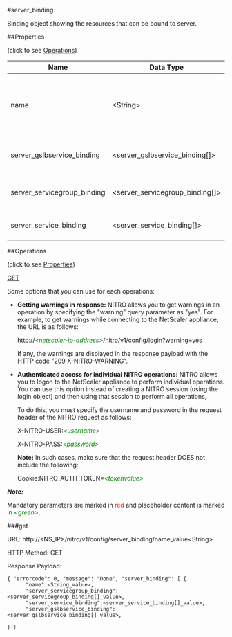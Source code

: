#server_binding

Binding object showing the resources that can be bound to server.


##Properties 
<span>(click to see [Operations](#operations))</span>


<table><thead><tr><th>Name</th><th> Data Type</th><th> Permissions</th><th>Description</th></tr></thead><tbody><tr><td>name</td><td>&lt;String></td><td>Read-write</td><td>Name of the server for which to display parameters.&lt;br>Minimum length = 1</td><tr><tr><td>server_gslbservice_binding</td><td>&lt;server_gslbservice_binding[]></td><td>Read-only</td><td>gslbservice that can be bound to server.</td><tr><tr><td>server_servicegroup_binding</td><td>&lt;server_servicegroup_binding[]></td><td>Read-only</td><td>servicegroup that can be bound to server.</td><tr><tr><td>server_service_binding</td><td>&lt;server_service_binding[]></td><td>Read-only</td><td>service that can be bound to server.</td><tr></tbody></table>
##Operations 
<span>(click to see [Properties](#properties))</span>


[GET](#get)


Some options that you can use for each operations:
<ul><li><p><b>Getting warnings in response:</b> NITRO allows you to get warnings in an operation by specifying the "warning" query parameter as "yes". For example, to get warnings while connecting to the NetScaler appliance, the URL is as follows:</p><p>http://<span style="color:green;font-style:italic;">&lt;netscaler-ip-address&gt;</span>/nitro/v1/config/login?warning=yes</p><p>If any, the warnings are displayed in the response payload with the HTTP code "209 X-NITRO-WARNING".</p></li><li><p><b>Authenticated access for individual NITRO operations:</b> NITRO allows you to logon to the NetScaler appliance to perform individual operations. You can use this option instead of creating a NITRO session (using the login object) and then using that session to perform all operations,</p><p>To do this, you must specify the username and password in the request header of the NITRO request as follows:</p><p>X-NITRO-USER:<span style="color:green;font-style:italic;">&lt;username&gt;</span></p><p>X-NITRO-PASS:<span style="color:green;font-style:italic;">&lt;password&gt;</span></p><p><b>Note:</b> In such cases, make sure that the request header DOES not include the following:</p><p>Cookie:NITRO_AUTH_TOKEN=<span style="color:green;font-style:italic;">&lt;tokenvalue&gt;</span></p></li></ul>



***Note:*** 
Mandatory parameters are marked in <span style="color:#FF0000;">red</span> and placeholder content is marked in <span style="color:green;font-style:italic">&lt;green&gt;</span>.

###get



URL: http://&lt;NS_IP&gt;/nitro/v1/config/server_binding/name_value&lt;String&gt;
HTTP Method: GET
Response Payload: ```{ "errorcode": 0, "message": "Done", "server_binding": [ {      "name":<String_value>,      "server_servicegroup_binding":<server_servicegroup_binding[]_value>,      "server_service_binding":<server_service_binding[]_value>,      "server_gslbservice_binding":<server_gslbservice_binding[]_value>,}]}```



